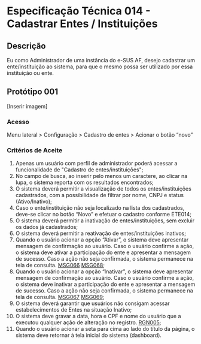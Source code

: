 # Especificação Técnica 014 - Cadastrar Entes / Instituições

## Descrição 
Eu como Administrador de uma instância do e-SUS AF, desejo cadastrar um ente/instituição ao sistema, para que o mesmo possa ser utilizado por essa instituição ou ente. 

## Protótipo 001

[Inserir imagem] <!-- [Protótipo Adobe XD](https://xd.adobe.com/view/73019e8a-bbd1-40fe-9f30-14e5c4740fe1-2652/) -->

### Acesso
Menu lateral > Configuração > Cadastro de entes > Acionar o botão “novo”

### Critérios de Aceite

1. Apenas um usuário com perfil de administrador poderá acessar a funcionalidade de "Cadastro de entes/instituições"; 
2. No campo de busca, ao inserir pelo menos um caractere, ao clicar na lupa, o sistema reporta com os resultados encontrados; 
3. O sistema deverá permitir a visualização de todos os entes/instituições cadastrados, com a possibilidade de filtrar por nome, CNPJ e status (Ativo/Inativo);
4. Caso o ente/instituição não seja localizado na lista dos cadastrados, deve-se clicar no botão “Novo” e efetuar o cadastro conforme ETE014; 
5. O sistema deverá permitir a inativação de entes/instituições, sem excluir os dados já cadastrados; 
6. O sistema deverá permitir a reativação de entes/instituições inativos; 
7. Quando o usuário acionar a opção “Ativar”, o sistema deve apresentar mensagem de confirmação ao usuário. Caso o usuário confirme a ação, o sistema deve ativar a participação do ente e apresentar a mensagem de sucesso. Caso a ação não seja confirmada, o sistema permanece na tela de consulta.  [MSG066](DocumentoDeMensagensv2.md#msg066) [MSG068](DocumentoDeMensagensv2.md#msg068);
8. Quando o usuário acionar a opção “Inativar”, o sistema deve apresentar mensagem de confirmação ao usuário. Caso o usuário confirme a ação, o sistema deve inativar a participação do ente e apresentar a mensagem de sucesso. Caso a ação não seja confirmada, o sistema permanece na tela de consulta. [MSG067](DocumentoDeMensagensv2.md#msg067) [MSG069](DocumentoDeMensagensv2.md#msg069);
9. O sistema deverá garantir que usuários não consigam acessar estabelecimentos de Entes na situação Inativo;
10. O sistema deve gravar a data, hora e CPF e nome do usuário que a executou qualquer ação de alteração no registro. [RGN005](DocumentoDeRegrasv2.md#rgn005);
11. Quando o usuário acionar a seta para cima ao lado do título da página, o sistema deve retornar à tela inicial do sistema (dashboard). 